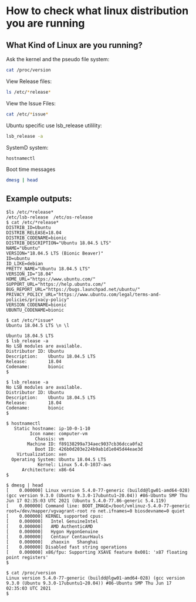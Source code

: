 # How to check what linux distribution you are running


What Kind of Linux are you running?
---

Ask the kernel and the pseudo file system:
```bash
cat /proc/version
```

View Release files:
```bash
ls /etc/*release*
```

View the Issue Files:
```bash
cat /etc/*issue*
```

Ubuntu specific use lsb_release utilility:
```bash
lsb_release -a
```

SystemD system:
```bash
hostnamectl
```
Boot time messages
```bash
dmesg | head
```

Example outputs:
---
```
$ls /etc/*release*
/etc/lsb-release  /etc/os-release
$ cat /etc/*release*
DISTRIB_ID=Ubuntu
DISTRIB_RELEASE=18.04
DISTRIB_CODENAME=bionic
DISTRIB_DESCRIPTION="Ubuntu 18.04.5 LTS"
NAME="Ubuntu"
VERSION="18.04.5 LTS (Bionic Beaver)"
ID=ubuntu
ID_LIKE=debian
PRETTY_NAME="Ubuntu 18.04.5 LTS"
VERSION_ID="18.04"
HOME_URL="https://www.ubuntu.com/"
SUPPORT_URL="https://help.ubuntu.com/"
BUG_REPORT_URL="https://bugs.launchpad.net/ubuntu/"
PRIVACY_POLICY_URL="https://www.ubuntu.com/legal/terms-and-policies/privacy-policy"
VERSION_CODENAME=bionic
UBUNTU_CODENAME=bionic
```

```
$ cat /etc/*issue*
Ubuntu 18.04.5 LTS \n \l

Ubuntu 18.04.5 LTS
$ lsb_release -a
No LSB modules are available.
Distributor ID: Ubuntu
Description:    Ubuntu 18.04.5 LTS
Release:        18.04
Codename:       bionic
$ 
```

```
$ lsb_release -a
No LSB modules are available.
Distributor ID: Ubuntu
Description:    Ubuntu 18.04.5 LTS
Release:        18.04
Codename:       bionic
$ 
```

```
$ hostnamectl
   Static hostname: ip-10-0-1-10
         Icon name: computer-vm
           Chassis: vm
        Machine ID: f89138299a734aec9037cb36dcca0fa2
           Boot ID: 426b0d203e224b9ab1d1e045d44eae3d
    Virtualization: xen
  Operating System: Ubuntu 18.04.5 LTS
            Kernel: Linux 5.4.0-1037-aws
      Architecture: x86-64
$
```

```
$ dmesg | head
[    0.000000] Linux version 5.4.0-77-generic (buildd@lgw01-amd64-028) (gcc version 9.3.0 (Ubuntu 9.3.0-17ubuntu1~20.04)) #86-Ubuntu SMP Thu Jun 17 02:35:03 UTC 2021 (Ubuntu 5.4.0-77.86-generic 5.4.119)
[    0.000000] Command line: BOOT_IMAGE=/boot/vmlinuz-5.4.0-77-generic root=/dev/mapper/vgvagrant-root ro net.ifnames=0 biosdevname=0 quiet
[    0.000000] KERNEL supported cpus:
[    0.000000]   Intel GenuineIntel
[    0.000000]   AMD AuthenticAMD
[    0.000000]   Hygon HygonGenuine
[    0.000000]   Centaur CentaurHauls
[    0.000000]   zhaoxin   Shanghai  
[    0.000000] Disabled fast string operations
[    0.000000] x86/fpu: Supporting XSAVE feature 0x001: 'x87 floating point registers'
$ 
```

```
$ cat /proc/version
Linux version 5.4.0-77-generic (buildd@lgw01-amd64-028) (gcc version 9.3.0 (Ubuntu 9.3.0-17ubuntu1~20.04)) #86-Ubuntu SMP Thu Jun 17 02:35:03 UTC 2021
$ 
```

